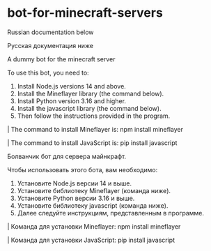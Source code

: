# bot-for-minecraft-servers
Russian documentation below

Русская документация ниже

A dummy bot for the minecraft server

To use this bot, you need to: 
1. Install Node.js versions 14 and above.
2. Install the Mineflayer library (the command below).
3. Install Python version 3.16 and higher.
4. Install the javascript library (the command below).
5. Then follow the instructions provided in the program.

| The command to install Mineflayer is: npm install mineflayer

| The command to install JavaScript is: pip install javascript

Болванчик бот для сервера майнкрафт.

Чтобы использовать этого бота, вам необходимо: 
1. Установите Node.js версии 14 и выше.
2. Установите библиотеку Mineflayer (команда ниже).
3. Установите Python версии 3.16 и выше.
4. Установите библиотеку javascript (команда ниже).
5. Далее следуйте инструкциям, представленным в программе.

| Команда для установки Mineflayer: npm install mineflayer

| Команда для установки JavaScript: pip install javascript

